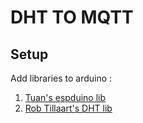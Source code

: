 # DHT TO MQTT

## Setup

Add libraries to arduino : 

1. [Tuan's espduino lib](https://github.com/tuanpmt/espduino)
2. [Rob Tillaart's DHT lib](https://github.com/RobTillaart/Arduino)